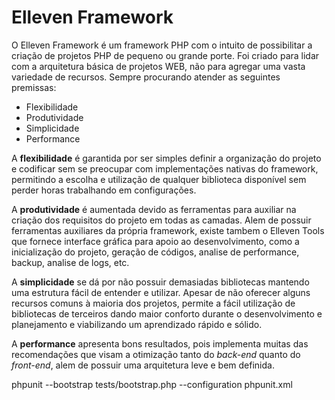 # Elleven Framework

O Elleven Framework é um framework PHP com o intuito de possibilitar a criação de
projetos PHP de pequeno ou grande porte. Foi criado para lidar com a arquitetura
básica de projetos WEB, não para agregar uma vasta variedade de recursos. Sempre
procurando atender as seguintes premissas:

 - Flexibilidade
 - Produtividade
 - Simplicidade
 - Performance

A **flexibilidade** é garantida por ser simples definir a organização do projeto e
codificar sem se preocupar com implementações nativas do framework, permitindo a
escolha e utilização de qualquer biblioteca disponível sem perder horas trabalhando
em configurações.

A **produtividade** é aumentada devido as ferramentas para auxiliar na criação dos
requisitos do projeto em todas as camadas. Alem de possuir ferramentas auxiliares da
própria framework, existe tambem o Elleven Tools que fornece interface gráfica para
apoio ao desenvolvimento, como a inicialização do projeto, geração de códigos,
analise de performance, backup, analise de logs, etc.

A **simplicidade** se dá por não possuir demasiadas bibliotecas mantendo uma
estrutura fácil de entender e utilizar. Apesar de não oferecer alguns recursos comuns
à maioria dos projetos, permite a fácil utilização de bibliotecas de terceiros
dando maior conforto durante o desenvolvimento e planejamento e viabilizando um
aprendizado rápido e sólido.

A **performance** apresenta bons resultados, pois implementa muitas das recomendações
que visam a otimização tanto do *back-end* quanto do *front-end*, alem de possuir uma
arquitetura leve e bem definida.


phpunit --bootstrap tests/bootstrap.php  --configuration phpunit.xml